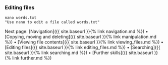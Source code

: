 ### Editing files
```
nano words.txt
"Use nano to edit a file called words.txt"
```


Next page: [Navigation]({{ site.baseurl }}{% link navigation.md %}) • [Copying, moving and deleting]({{ site.baseurl }}{% link manipulation.md %}) • [Viewing file contents]({{ site.baseurl }}{% link viewing_files.md %}) • [Editing files]({{ site.baseurl }}{% link editing_files.md %}) • [Searching]({{ site.baseurl }}{% link searching.md %}) • [Further skills]({{ site.baseurl }}{% link further.md %})
